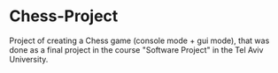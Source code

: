 # Chess-Project
Project of creating a Chess game (console mode + gui mode), 
that was done as a final project in the course "Software Project"
in the Tel Aviv University.

